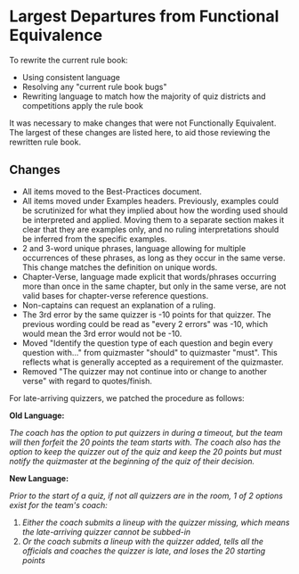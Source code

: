 # Largest Departures from Functional Equivalence

To rewrite the current rule book:

- Using consistent language
- Resolving any "current rule book bugs"
- Rewriting language to match how the majority of quiz districts and competitions apply the rule book

It was necessary to make changes that were not Functionally Equivalent. The largest of these changes are listed here, to aid those reviewing the rewritten rule book.

## Changes

- All items moved to the Best-Practices document.
- All items moved under Examples headers. Previously, examples could be scrutinized for what they implied about how the wording used should be interpreted and applied. Moving them to a separate section makes it clear that they are examples only, and no ruling interpretations should be inferred from the specific examples.
- 2 and 3-word unique phrases, language allowing for multiple occurrences of these phrases, as long as they occur in the same verse. This change matches the definition on unique words.
- Chapter-Verse, language made explicit that words/phrases occurring more than once in the same chapter, but only in the same verse, are not valid bases for chapter-verse reference questions.
- Non-captains can request an explanation of a ruling.
- The 3rd error by the same quizzer is -10 points for that quizzer. The previous wording could be read as "every 2 errors" was -10, which would mean the 3rd error would not be -10.
- Moved "Identify the question type of each question and begin every question with..." from quizmaster "should" to quizmaster "must". This reflects what is generally accepted as a requirement of the quizmaster.
- Removed "The quizzer may not continue into or change to another verse" with regard to quotes/finish.

For late-arriving quizzers, we patched the procedure as follows:

**Old Language:**

*The coach has the option to put quizzers in during a timeout, but the team will then forfeit the 20 points the team starts with. The coach also has the option to keep the quizzer out of the quiz and keep the 20 points but must notify the quizmaster at the beginning of the quiz of their decision.*

**New Language:**

*Prior to the start of a quiz, if not all quizzers are in the room, 1 of 2 options exist for the team's coach:*

1. *Either the coach submits a lineup with the quizzer missing, which means the late-arriving quizzer cannot be subbed-in*
2. *Or the coach submits a lineup with the quizzer added, tells all the officials and coaches the quizzer is late, and loses the 20 starting points*
